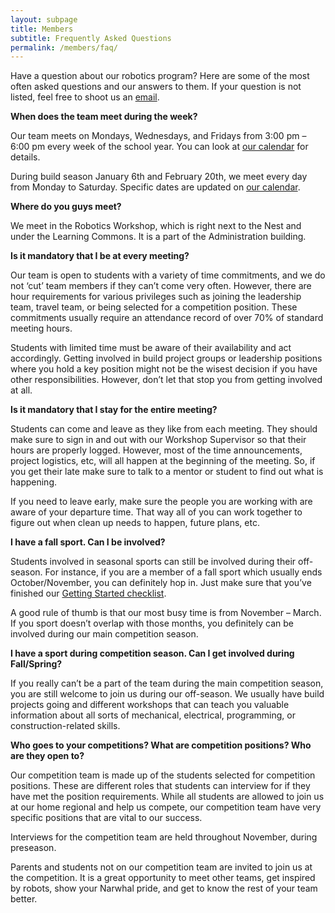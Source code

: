 ```yaml
---
layout: subpage
title: Members
subtitle: Frequently Asked Questions
permalink: /members/faq/
---
```


Have a question about our robotics program? Here are some of the most often asked questions and our answers to them. If your question is not listed, feel free to shoot us an [email](/contact/).

**When does the team meet during the week?**

Our team meets on Mondays, Wednesdays, and Fridays from 3:00 pm – 6:00 pm every week of the school year. You can look at [our calendar](/members/calendar/) for details.

During build season January 6th and February 20th, we meet every day from Monday to Saturday. Specific dates are updated on [our calendar](/members/calendar/).

**Where do you guys meet?**

We meet in the Robotics Workshop, which is right next to the Nest and under the Learning Commons. It is a part of the Administration building.

**Is it mandatory that I be at every meeting?**

Our team is open to students with a variety of time commitments, and we do not ‘cut’ team members if they can’t come very often. However, there are hour requirements for various privileges such as joining the leadership team, travel team, or being selected for a competition position. These commitments usually require an attendance record of over 70% of standard meeting hours.

Students with limited time must be aware of their availability and act accordingly. Getting involved in build project groups or leadership positions where you hold a key position might not be the wisest decision if you have other responsibilities. However, don’t let that stop you from getting involved at all.

**Is it mandatory that I stay for the entire meeting?**

Students can come and leave as they like from each meeting. They should make sure to sign in and out with our Workshop Supervisor so that their hours are properly logged. However, most of the time announcements, project logistics, etc, will all happen at the beginning of the meeting. So, if you get their late make sure to talk to a mentor or student to find out what is happening.

If you need to leave early, make sure the people you are working with are aware of your departure time. That way all of you can work together to figure out when clean up needs to happen, future plans, etc.

**I have a fall sport. Can I be involved?**

Students involved in seasonal sports can still be involved during their off-season. For instance, if you are a member of a fall sport which usually ends October/November, you can definitely hop in. Just make sure that you’ve finished our [Getting Started checklist](/members/).

A good rule of thumb is that our most busy time is from November – March. If you sport doesn’t overlap with those months, you definitely can be involved during our main competition season.

**I have a sport during competition season. Can I get involved during Fall/Spring?**

If you really can’t be a part of the team during the main competition season, you are still welcome to join us during our off-season. We usually have build projects going and different workshops that can teach you valuable information about all sorts of mechanical, electrical, programming, or construction-related skills.

**Who goes to your competitions? What are competition positions? Who are they open to?**

Our competition team is made up of the students selected for competition positions. These are different roles that students can interview for if they have met the position requirements. While all students are allowed to join us at our home regional and help us compete, our competition team have very specific positions that are vital to our success.

Interviews for the competition team are held throughout November, during preseason.

Parents and students not on our competition team are invited to join us at the competition. It is a great opportunity to meet other teams, get inspired by robots, show your Narwhal pride, and get to know the rest of your team better.
